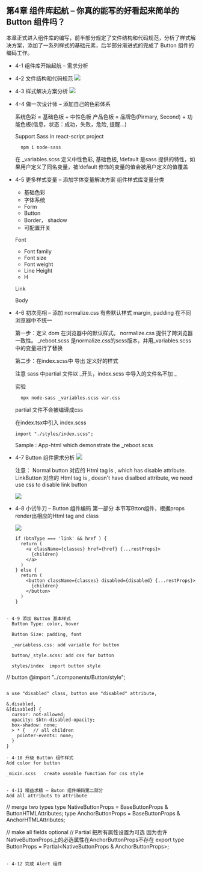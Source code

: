 ## 第4章 组件库起航 – 你真的能写的好看起来简单的 Button 组件吗？
本章正式进入组件库的编写，前半部分规定了文件结构和代码规范，分析了样式解决方案，添加了一系列样式的基础元素，后半部分渐进式的完成了 Button 组件的编码工作。

- 4-1 组件库开始起航 – 需求分析

- 4-2 文件结构和代码规范
  ![](./_images/project-structure.png)


- 4-3 样式解决方案分析
  ![](./_images/style-structure.png)

- 4-4 做一次设计师 – 添加自己的色彩体系
  
  系统色彩 = 基础色板 + 中性色板 
  产品色板 = 品牌色(Pirmary, Second) + 功能色板(信息，状态：成功，失败，危险, 提醒...) 


  Support Sass in react-script project
  ```
    npm i node-sass 
  ```

  在 _variables.scss 定义中性色彩, 基础色板, 
  !default 是sass 提供的特性，如果用户定义了同名变量，被!default 修饰的变量的值会被用户定义的值覆盖


- 4-5 更多样式变量 – 添加字体变量解决方案
  组件样式库变量分类
  - 基础色彩
  - 字体系统
  - Form
  - Button
  - Border， shadow
  - 可配置开关

  Font
    - Font family
    - Font size
    - Font weight
    - Line Height
    - H

  Link

  Body

- 4-6 初次亮相 – 添加 normalize.css
  有些默认样式 margin, padding 在不同浏览器中不统一  
  
  第一步：定义 dom 在浏览器中的默认样式。
  normalize.css 提供了跨浏览器一致性。
  _reboot.scss 是normalize.css的scss版本，并用_variables.scss 中的变量进行了替换


  第二步：在index.scss中 导出 定义好的样式

  注意 sass 中partial 文件以 _开头，index.scss 中导入的文件名不加 _

  实验
  ```
    npx node-sass _variables.scss var.css
  ```
  partial 文件不会被编译成css

  在index.tsx中引入 index.scss
  ```
  import "./styles/index.scss";
  ```
  Sample : App-html  which demonstrate the _reboot.scss

- 4-7 Button 组件需求分析
  ![](./_images/button-design.png)
  
  注意： Normal button 对应的 Html tag is <bttton>, which has disable attribute.
  LinkButton 对应的 Html tag is <A>, <A> doesn't have disalbed attribute, we need use css to disable link button
  
  ![](./_images/button-code.png)
  
- 4-8 小试牛刀 – Button 组件编码 第一部分
  本节写Btton组件，根据props render出相应的Html tag and class

  ![](./_images/button-render.png)

  ```
  if (btnType === 'link' && href ) {
    return (
      <a className={classes} href={href} {...restProps}>
        {children}
      </a>
    )
  } else {
    return (
      <button className={classes} disabled={disabled} {...restProps}>
        {children}
      </button>
    )
  }
``` 

- 4-9 添加 Button 基本样式
  Button Type: color, hover

  Button Size: padding, font

  _variabless.css: add variable for button
  
  button/_style.scss: add css for button

  styles/index  import button style
  ```
  // button
  @import "../components/Button/style"; 
  ```

  a use "disabled" class, button use "disabled" attribute, 
  ```
    &.disabled,
    &[disabled] {
      cursor: not-allowed;
      opacity: $btn-disabled-opacity;
      box-shadow: none;
      > * {   // all children
        pointer-events: none;
      }
    }
  ```
- 4-10 升级 Button 组件样式
  Add color for button
  
  _mixin.scss   create useable function for css style


- 4-11 精益求精 – Buton 组件编码第二部分
  Add all attributs to attribute

  ```
  // merge two types
  type NativeButtonProps = BaseButtonProps & ButtonHTMLAttributes<HTMLElement>;
  type AnchorButtonProps = BaseButtonProps & AnchorHTMLAttributes<HTMLElement>;

  // make all fields optional
  // Partial 把所有属性设置为可选 因为也许 NativeButtonProps上的必选属性在AnchorButtonProps不存在
  export type ButtonProps = Partial<NativeButtonProps & AnchorButtonProps>;

  ```

- 4-12 完成 Alert 组件